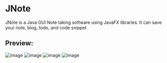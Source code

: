 # JNote
JNote is a Java GUI Note taking software using JavaFX libraries. It can save your note, blog, todo, and code snippet


## Preview:
![image](https://user-images.githubusercontent.com/52320621/173226799-56a35cad-1b7a-4c1e-b59e-75a495b40e15.png)
![image](https://user-images.githubusercontent.com/52320621/173226930-241ad3ee-4e8c-42e1-a61b-a69030b71197.png)
![image](https://user-images.githubusercontent.com/52320621/173226860-0c509e5d-9cde-4e8a-b741-361e19fef0bb.png)
![image](https://user-images.githubusercontent.com/52320621/173226887-9e20408d-effb-407e-9308-d8a664888f8c.png)
